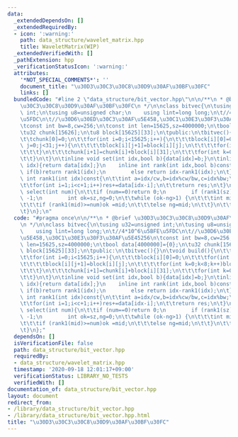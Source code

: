 ```yaml
---
data:
  _extendedDependsOn: []
  _extendedRequiredBy:
  - icon: ':warning:'
    path: data_structure/wavelet_matrix.hpp
    title: WaveletMatrix(WIP)
  _extendedVerifiedWith: []
  _pathExtension: hpp
  _verificationStatusIcon: ':warning:'
  attributes:
    '*NOT_SPECIAL_COMMENTS*': ''
    document_title: "\u30D3\u30C3\u30C8\u30D9\u30AF\u30BF\u30FC"
    links: []
  bundledCode: "#line 2 \"data_structure/bit_vector.hpp\"\n\n/**\n * @brief \u30D3\
    \u30C3\u30C8\u30D9\u30AF\u30BF\u30FC\n */\n\nclass bitvec{\n\tusing u32=unsigned\
    \ int;\n\tusing u8=unsigned char;\n    using lint=long long;\n\t//4*10^6\u5BFE\
    \u5FDC\n\t//\u30D6\u30ED\u30C3\u30AF\u5E458,\u30C1\u30E3\u30F3\u30AF\u5E45256\n\
    \tconst int bw=8,cw=256;\n\tconst int len=15625,sz=4000000;\n\tbool data[4000000]={0};\n\
    \tu32 chunk[15626];\n\tu8 block[15625][33];\n\tpublic:\n\tbitvec(){}\n\tvoid build(){\n\
    \t\tchunk[0]=0;\n\t\tfor(int i=0;i<15625;i++){\n\t\t\tblock[i][0]=0;\n\t\t\tfor(int\
    \ j=0;j<31;j++){\n\t\t\t\tblock[i][j+1]=block[i][j];\n\t\t\t\tfor(int k=0;k<8;k++)block[i][j+1]+=data[i*cw+j*bw+k];\n\
    \t\t\t}\n\t\t\tchunk[i+1]=chunk[i]+block[i][31];\n\t\t\tfor(int k=0;k<8;k++)chunk[i+1]+=data[i*cw+31*bw+k];\n\
    \t\t}\n\t}\n\tinline void set(int idx,bool b){data[idx]=b;}\n\tinline bool get(int\
    \ idx){return data[idx];}\n    inline int rank(int idx,bool b)const{\n       \
    \ if(b)return rank1(idx);\n        else return idx-rank1(idx);\n\t}\n\tinline\
    \ int rank1(int idx)const{\n\t\tint a=idx/cw,b=idx%cw/bw,c=idx%bw;\n\t\tint res=chunk[a]+block[a][b];\n\
    \t\tfor(int i=1;i<c+1;i++)res+=data[idx-i];\n\t\treturn res;\n\t}\n\tinline int\
    \ select(int num){\n\t\tif (num==0)return 0;\n        if (rank1(sz)<num)return\
    \ -1;\n        int ok=sz,ng=0;\n\t\twhile (ok-ng>1) {\n\t\t\tint mid=(ok+ng)/2;\n\
    \t\t\tif (rank1(mid)>=num)ok =mid;\n\t\t\telse ng=mid;\n\t\t}\n\t\treturn ok;\n\
    \t}\n};\n"
  code: "#pragma once\n\n/**\n * @brief \u30D3\u30C3\u30C8\u30D9\u30AF\u30BF\u30FC\
    \n */\n\nclass bitvec{\n\tusing u32=unsigned int;\n\tusing u8=unsigned char;\n\
    \    using lint=long long;\n\t//4*10^6\u5BFE\u5FDC\n\t//\u30D6\u30ED\u30C3\u30AF\
    \u5E458,\u30C1\u30E3\u30F3\u30AF\u5E45256\n\tconst int bw=8,cw=256;\n\tconst int\
    \ len=15625,sz=4000000;\n\tbool data[4000000]={0};\n\tu32 chunk[15626];\n\tu8\
    \ block[15625][33];\n\tpublic:\n\tbitvec(){}\n\tvoid build(){\n\t\tchunk[0]=0;\n\
    \t\tfor(int i=0;i<15625;i++){\n\t\t\tblock[i][0]=0;\n\t\t\tfor(int j=0;j<31;j++){\n\
    \t\t\t\tblock[i][j+1]=block[i][j];\n\t\t\t\tfor(int k=0;k<8;k++)block[i][j+1]+=data[i*cw+j*bw+k];\n\
    \t\t\t}\n\t\t\tchunk[i+1]=chunk[i]+block[i][31];\n\t\t\tfor(int k=0;k<8;k++)chunk[i+1]+=data[i*cw+31*bw+k];\n\
    \t\t}\n\t}\n\tinline void set(int idx,bool b){data[idx]=b;}\n\tinline bool get(int\
    \ idx){return data[idx];}\n    inline int rank(int idx,bool b)const{\n       \
    \ if(b)return rank1(idx);\n        else return idx-rank1(idx);\n\t}\n\tinline\
    \ int rank1(int idx)const{\n\t\tint a=idx/cw,b=idx%cw/bw,c=idx%bw;\n\t\tint res=chunk[a]+block[a][b];\n\
    \t\tfor(int i=1;i<c+1;i++)res+=data[idx-i];\n\t\treturn res;\n\t}\n\tinline int\
    \ select(int num){\n\t\tif (num==0)return 0;\n        if (rank1(sz)<num)return\
    \ -1;\n        int ok=sz,ng=0;\n\t\twhile (ok-ng>1) {\n\t\t\tint mid=(ok+ng)/2;\n\
    \t\t\tif (rank1(mid)>=num)ok =mid;\n\t\t\telse ng=mid;\n\t\t}\n\t\treturn ok;\n\
    \t}\n};"
  dependsOn: []
  isVerificationFile: false
  path: data_structure/bit_vector.hpp
  requiredBy:
  - data_structure/wavelet_matrix.hpp
  timestamp: '2020-09-18 12:01:17+09:00'
  verificationStatus: LIBRARY_NO_TESTS
  verifiedWith: []
documentation_of: data_structure/bit_vector.hpp
layout: document
redirect_from:
- /library/data_structure/bit_vector.hpp
- /library/data_structure/bit_vector.hpp.html
title: "\u30D3\u30C3\u30C8\u30D9\u30AF\u30BF\u30FC"
---
```

